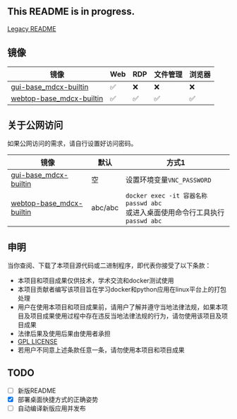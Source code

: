 ## This README is in progress.

[Legacy README](https://github.com/northsea4/mdcx-docker/blob/main/README-legacy.md)

## 镜像
| 镜像 | Web | RDP | 文件管理 | 浏览器 |
| --- | --- | --- | --- | --- |
| [gui-base_mdcx-builtin](https://hub.docker.com/r/stainless403/gui-base_mdcx-builtin/tags) | ✅ | ❌ | ❌ | ❌ |
| [webtop-base_mdcx-builtin](https://hub.docker.com/r/stainless403/webtop-base_mdcx-builtin/tags) | ✅ | ✅ | ✅ | ✅ |

## 关于公网访问
如果公网访问的需求，请自行设置好访问密码。

| 镜像 | 默认 | 方式1 |
| --- | --- | --- |
| [gui-base_mdcx-builtin](https://hub.docker.com/r/stainless403/gui-base_mdcx-builtin/tags) | 空 | 设置环境变量`VNC_PASSWORD` |
| [webtop-base_mdcx-builtin](https://hub.docker.com/r/stainless403/webtop-base_mdcx-builtin/tags) | abc/abc | `docker exec -it 容器名称 passwd abc`<br>或进入桌面使用命令行工具执行`passwd abc` |

## 申明
当你查阅、下载了本项目源代码或二进制程序，即代表你接受了以下条款：

- 本项目和项目成果仅供技术，学术交流和docker测试使用
- 本项目贡献者编写该项目旨在学习docker和python应用在linux平台上的打包处理
- 用户在使用本项目和项目成果前，请用户了解并遵守当地法律法规，如果本项目及项目成果使用过程中存在违反当地法律法规的行为，请勿使用该项目及项目成果
- 法律后果及使用后果由使用者承担
- [GPL LICENSE](https://github.com/northsea4/mdcx-docker/blob/main/LICENSE.md)
- 若用户不同意上述条款任意一条，请勿使用本项目和项目成果


## TODO 
- [ ] 新版README
- [x] 部署桌面快捷方式的正确姿势
- [ ] 自动编译新版应用并发布
